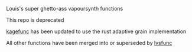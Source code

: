 Louis's super ghetto-ass vapoursynth functions

This repo is deprecated

[kagefunc](https://github.com/Irrational-Encoding-Wizardry/kagefunc/blob/master/kagefunc.py) has been updated to use the rust adaptive grain implementation

All other functions have been merged into or superseded by [lvsfunc](https://github.com/Irrational-Encoding-Wizardry/lvsfunc)
